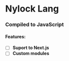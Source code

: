 # Nylock Lang

### Compiled to JavaScript

#### Features:

-   [ ] **Suport to Next.js**
-   [ ] **Custom modules**

